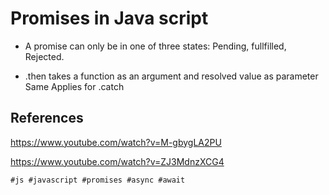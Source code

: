 #  Promises in Java script

* A promise can only be in one of three states: Pending, fullfilled, Rejected.

* .then takes a function as an argument and resolved value as parameter Same Applies for .catch




## References
https://www.youtube.com/watch?v=M-gbygLA2PU

https://www.youtube.com/watch?v=ZJ3MdnzXCG4

    #js #javascript #promises #async #await